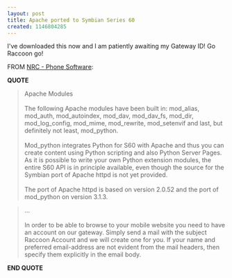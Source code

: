 ```yaml
---
layout: post
title: Apache ported to Symbian Series 60
created: 1146804285
---
```

<p> I&#39;ve downloaded this now and I am patiently awaiting my Gateway ID! Go Raccoon go! </p><p> FROM <a href="http://research.nokia.com/research/projects/mobile-web-server/phone-software">NRC - Phone Software</a>: </p><p> <strong>QUOTE</strong> </p><blockquote> Apache Modules <br /> <br />The following Apache modules have been built in: mod_alias, mod_auth, mod_autoindex, mod_dav, mod_dav_fs, mod_dir, mod_log_config, mod_mime, mod_rewrite, mod_setenvif and last, but definitely not least, mod_python. <br /> <br />Mod_python integrates Python for S60 with Apache and thus you can create content using Python scripting and also Python Server Pages. As it is possible to write your own Python extension modules, the entire S60 API is in principle available, even though the source for the Symbian port of Apache httpd is not yet provided. <br /> <br />The port of Apache httpd is based on version 2.0.52 and the port of mod_python on version 3.1.3. </blockquote><blockquote> ... <br /> <br />In order to be able to browse to your mobile website you need to have an account on our gateway. Simply send a mail with the subject Raccoon Account and we will create one for you. If your name and preferred email-address are not evident from the mail headers, then specify them explicitly in the email body. </blockquote><p> <strong>END QUOTE</strong> </p>
